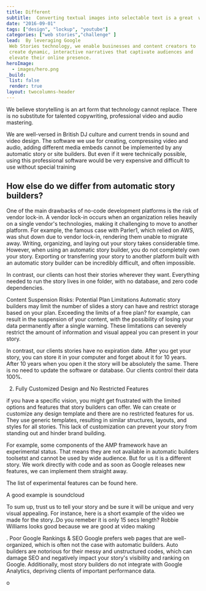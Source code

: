 ```yaml
---
title: Different
subtitle:  Converting textual images into selectable text is a great  way to improve SEO.
date: "2016-09-01"
tags: ["design", "lockup", "youtube"]
categories: ["web stories","challenge" ]
lead:  By leveraging Google
 Web Stories technology, we enable businesses and content creators to
 create dynamic, interactive narratives that captivate audiences and
 elevate their online presence.
heroImage:
  - images/hero.png
_build:
 list: false
 render: true
layout: twocolumns-header
---
```



We believe storytelling is an art form that technology cannot replace. There is no substitute for talented copywriting, professional video and audio mastering.

 We are well-versed in British DJ culture and current trends in sound and video design. The software we use for creating, compressing video and audio, adding different media embeds  cannot be implemented by any automatic story or site builders. But even if it were technically possible, using this professional software would be very  expensive and  difficult to use  without special training 

## How else do we differ from automatic story builders? 


 One of the main drawbacks of no-code development platforms is the risk of vendor lock-in. A vendor lock-in occurs when an organization relies heavily on a single vendor's technologies, making it challenging to move to another platform. For example, the famous case with Parler1, which relied on AWS, was shut down due to vendor lock-in, rendering them unable to migrate away.
 Writing, organizing, and laying out your story takes considerable time. However, when using an automatic story builder, you do not completely own your story. Exporting or transferring your story to another platform built with an automatic story builder can be incredibly difficult, and often impossible.


In contrast, our clients can host their stories wherever they want. Everything needed to run the story lives in one folder, with no database,  and zero code dependencies. 
 

Content Suspension Risks:
 Potential Plan Limitations
Automatic story builders  may limit the number of slides a story can have and restrict storage based on your plan. Exceeding the limits of a free plan? for example, can result in the suspension of your content, with the possibility of losing your data permanently after a single warning. These limitations can severely restrict the amount of information and visual appeal you can present in your story.


In contrast, our clients stories have no expiration date. After you get your story, you can store it in your computer and forget about it for  10 years. After  10 years  when you open it the story will be absolutely the same. There is no need to update the software or database. Our clients control their data 100%.


2. Fully Customized Design and No Restricted Features

 if you have a specific vision, you might get frustrated with the limited options and features that story builders can offer. 
 We  can create or customize any design template and there are no restricted features for us. They  use generic templates, resulting in similar structures, layouts, and styles for all stories. This lack of customization can prevent your story from standing out and hinder brand building.

For example, some components of the AMP framework have an experimental status. That means they are not available in  automatic  builders toolsetst and  cannot be used by wide audience. But for us it is a different story. We work directly with code and as soon as Google releases new features, we can implement them straight away. 


The  list of experimental features can be found here.

A good example is soundcloud



To sum up, trust us to tell your story and be sure it will be unique and very visual appealing. For instance, here is a short example of the video we made for the story..Do you remeber it is only 15 secs length? Robbie Williams looks good because we are good at video making







. Poor Google Rankings & SEO
Google prefers web pages that are well-organized, which is often not the case with automatic builders. Auto builders are notorious for their messy and unstructured codes, which can damage SEO and negatively impact your story's visibility and ranking on Google. Additionally, most story builders do not integrate with Google Analytics, depriving clients of important performance data.


o